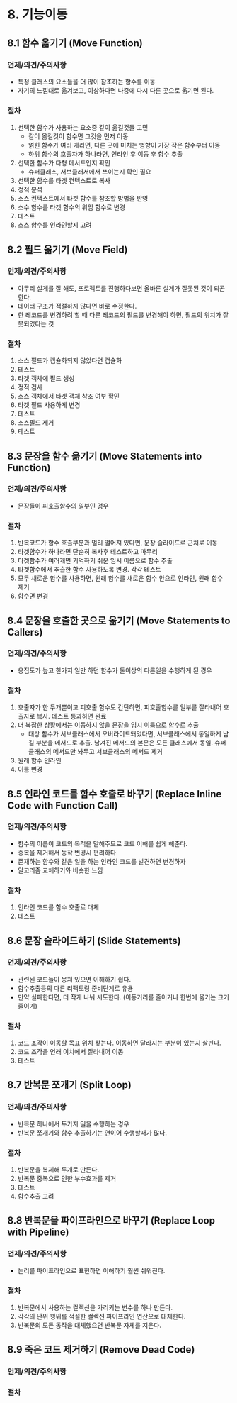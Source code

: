 # 8. 기능이동

## 8.1 함수 옮기기 (Move Function)

### 언제/의견/주의사항

- 특정 클래스의 요소들을 더 많이 참조하는 함수를 이동
- 자기의 느낌대로 옮겨보고, 이상하다면 나중에 다시 다른 곳으로 옮기면 된다.

### 절차

1. 선택한 함수가 사용하는 요소중 같이 옮길것들 고민
   - 같이 옮길것이 함수면 그것을 먼저 이동
   - 얽힌 함수가 여러 개라면, 다른 곳에 미치는 영향이 가장 작은 함수부터 이동
   - 하위 함수의 호출자가 하나라면, 인라인 후 이동 후 함수 추출
2. 선택한 함수가 다형 메서드인지 확인
   - 슈퍼클래스, 서브클래서에서 쓰이는지 확인 필요
3. 선택한 함수를 타겟 컨텍스트로 복사
4. 정적 분석
5. 소스 컨택스트에서 타겟 함수를 참조할 방법을 반영
6. 소수 함수를 타겟 함수의 위임 함수로 변경
7. 테스트
8. 소스 함수를 인라인할지 고려

## 8.2 필드 옮기기 (Move Field)

### 언제/의견/주의사항

- 아무리 설계를 잘 해도, 프로젝트를 진행하다보면 올바른 설계가 잘못된 것이 되곤한다.
- 데이터 구조가 적절하지 않다면 바로 수정한다.
- 한 레코드를 변경하려 할 때 다른 레코드의 필드를 변경해야 하면, 필드의 위치가 잘못되었다는 것

### 절차

1. 소스 필드가 캡슐화되지 않았다면 캡슐화
2. 테스트
3. 타겟 객체에 필드 생성
4. 정적 검사
5. 소스 객체에서 타겟 객체 참조 여부 확인
6. 타겟 필드 사용하게 변경
7. 테스트
8. 소스필드 제거
9. 테스트

## 8.3 문장을 함수 옮기기 (Move Statements into Function)

### 언제/의견/주의사항

- 문장들이 피호출함수의 일부인 경우

### 절차

1. 반복코드가 함수 호출부분과 멀리 떨어져 있다면, 문장 슬라이드로 근처로 이동
2. 타겟함수가 하나라면 단순히 복사후 테스트하고 마무리
3. 타겟함수가 여러개면 기억하기 쉬운 임시 이름으로 함수 추출
4. 타겟함수에서 추출한 함수 사용하도록 변경. 각각 테스트
5. 모두 새로운 함수를 사용하면, 원래 함수를 새로운 함수 안으로 인라인, 원래 함수 제거
6. 함수면 변경

## 8.4 문장을 호출한 곳으로 옮기기 (Move Statements to Callers)

### 언제/의견/주의사항

- 응집도가 높고 한가지 일만 하던 함수가 둘이상의 다른일을 수행하게 된 경우

### 절차

1. 호출자가 한 두개뿐이고 피호출 함수도 간단하면, 피호출함수를 일부를 잘라내어 호출자로 복사. 테스트 통과하면 완료
2. 더 복잡한 상황에서는 이동하지 않을 문장을 임시 이름으로 함수로 추출
   - 대상 함수가 서브클래스에서 오버라이드돼었다면, 서브클래스에서 동일하게 남길 부분을 메서드로 추출. 남겨진 메서드의 본문은 모든 클래스에서 동일. 슈퍼클래스의 메서드만 놔두고 서브클래스의 메서드 제거
3. 원래 함수 인라인
4. 이름 변경

## 8.5 인라인 코드를 함수 호출로 바꾸기 (Replace Inline Code with Function Call)

### 언제/의견/주의사항

- 함수의 이름이 코드의 목적을 말해주므로 코드 이해를 쉽게 해준다.
- 중복을 제거해서 동작 변경시 편리하다
- 존재하는 함수와 같은 일을 하는 인라인 코드를 발견하면 변경하자
- 알고리즘 교체하기와 비슷한 느낌

### 절차

1. 인라인 코드를 함수 호출로 대체
2. 테스트

## 8.6 문장 슬라이드하기 (Slide Statements)

### 언제/의견/주의사항

- 관련된 코드들이 뭉쳐 있으면 이해하기 쉽다.
- 함수추출등의 다른 리팩토링 준비단계로 유용
- 만약 실패한다면, 더 작게 나눠 시도한다. (이동거리를 줄이거나 한번에 옮기는 크기 줄이기)

### 절차

1. 코드 조각이 이동할 목표 위치 찾는다. 이동하면 달라지는 부분이 있는지 살핀다.
2. 코드 조각을 언래 이치에서 잘라내어 이동
3. 테스트

## 8.7 반복문 쪼개기 (Split Loop)

### 언제/의견/주의사항

- 반복문 하나에서 두가지 일을 수행하는 경우
- 반복문 쪼개기와 함수 추출하기는 연이어 수행할때가 많다.

### 절차

1. 반복문을 복제해 두개로 만든다.
2. 반복문 중복으로 인한 부수효과를 제거
3. 테스트
4. 함수추출 고려

## 8.8 반복문을 파이프라인으로 바꾸기 (Replace Loop with Pipeline)

### 언제/의견/주의사항

- 논리를 파이프라인으로 표현하면 이해하기 훨씬 쉬워진다.

### 절차

1. 반복문에서 사용하는 컬렉션을 가리키는 변수를 하나 만든다.
2. 각각의 단위 행위를 적절한 컬렉션 파이프라인 연산으로 대체한다.
3. 반복문의 모든 동작을 대체했으면 반복문 자체를 지운다.

## 8.9 죽은 코드 제거하기 (Remove Dead Code)

### 언제/의견/주의사항

### 절차
